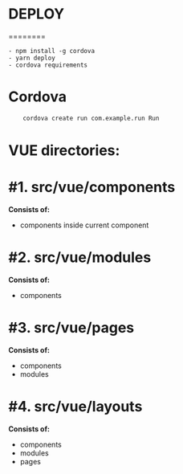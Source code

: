 # DEPLOY
========

    - npm install -g cordova
    - yarn deploy
    - cordova requirements

# Cordova

```bash
    cordova create run com.example.run Run
```
    

# VUE directories:
#1. src/vue/components
==========

**Consists of:**
- components inside current component

#2. src/vue/modules
==========

**Consists of:**
- components

#3. src/vue/pages
==========

**Consists of:**
- components
- modules

#4. src/vue/layouts
==========

**Consists of:**
- components
- modules
- pages